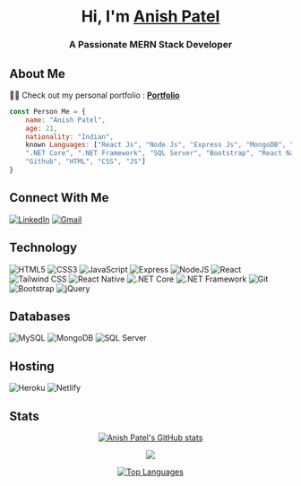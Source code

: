 <h1 align="center">Hi, I'm <a href="https://www.linkedin.com/in/anish-patel-4090081ab/" target="_blank"> Anish Patel </a></h1>
<h3 align="center">A Passionate MERN Stack Developer</h3>

## About Me 
👨‍💻 Check out my personal portfolio : **<a href="https://anishpatel.netlify.app/" target="_blank">Portfolio</a>** 

```js
const Person Me = {
    name: "Anish Patel",
    age: 21,
    nationality: "Indian",
    known Languages: ["React Js", "Node Js", "Express Js", "MongoDB", "Tailwind CSS", 
    ".NET Core", ".NET Framework", "SQL Server", "Bootstrap", "React Native", 
    "Github", "HTML", "CSS", "JS"]
}
```

## Connect With Me 
<a href="https://www.linkedin.com/in/anish-patel-4090081ab/"><img alt="LinkedIn" src="https://img.shields.io/badge/linkedin-%230077B5.svg?style=for-the-badge&logo=linkedin&logoColor=white"/></a>
<a href="mailto:anishpatel1031@gmail.com"><img alt="Gmail" src="https://img.shields.io/badge/Gmail-D14836?style=for-the-badge&logo=gmail&logoColor=white"/></a>
  
## Technology
<div align="left">
<img alt="HTML5" src="https://img.shields.io/badge/html5-%23E34F26.svg?style=for-the-badge&logo=html5&logoColor=white"/>
<img alt="CSS3" src="https://img.shields.io/badge/css3-%231572B6.svg?style=for-the-badge&logo=css3&logoColor=white"/> 
<img alt="JavaScript" src="https://img.shields.io/badge/javascript-%23323330.svg?style=for-the-badge&logo=javascript&logoColor=%23F7DF1E"/> 
<img alt="Express" src="https://img.shields.io/badge/-Express-blue?style=for-the-badge&logo=express"/> 
<img alt="NodeJS" src="https://img.shields.io/badge/nodejs-%2343853D.svg?style=for-the-badge&logo=node-js&logoColor=white"/>
<img alt="React" src="https://img.shields.io/badge/react-%2320232a.svg?style=for-the-badge&logo=react&logoColor=%2361DAFB"/>  
<img alt="Tailwind CSS" src="https://img.shields.io/badge/tailwind%20CSS-%231572B6.svg?style=for-the-badge&logo=tailwindcss"/>
<img alt="React Native" src="https://img.shields.io/badge/react native-%2320232a.svg?style=for-the-badge&logo=react&logoColor=%2361DAFB"/>
<img alt=".NET Core" src="https://img.shields.io/badge/.NET%20Core-%234e2acd.svg?style=for-the-badge&logo=.net"/>
<img alt=".NET Framework" src="https://img.shields.io/badge/.NET%20Framework-%234e2acd.svg?style=for-the-badge&logo=.net"/>
<img alt="Git" src="https://img.shields.io/badge/GitHub-100000?style=for-the-badge&logo=github&logoColor=white"/>
<img alt="Bootstrap" src="https://img.shields.io/badge/Bootstrap-purple?style=for-the-badge&logo=appveyor"/> 
<img alt="jQuery" src="https://img.shields.io/badge/jQuery-%23183252.svg?style=for-the-badge&logo=jquery"/> 
</div>

## Databases
<div align="left">
<img alt="MySQL" src="https://img.shields.io/badge/mysql-%2300f.svg?style=for-the-badge&logo=mysql&logoColor=white"/>
<img alt="MongoDB" src ="https://img.shields.io/badge/-MongoDB-brightgreen?style=for-the-badge&logo=mongodb"/>
<img alt="SQL Server" src="https://img.shields.io/badge/SQL%20Server-%23ffb900.svg?style=for-the-badge&logo=microsoft-sql-server&logoColor=red"/>
</div>

## Hosting
<div align="left">
<img alt="Heroku" src="https://img.shields.io/badge/heroku-%23430098.svg?style=for-the-badge&logo=heroku&logoColor=white"/>
<img alt="Netlify" src="https://img.shields.io/badge/Netlify-00C7B7?style=for-the-badge&logo=netlify&logoColor=white"/>
</div>

## Stats
<div align="center">
  <p><a href="http://www.github.com/anish0103"><img src="https://github-readme-stats.vercel.app/api?username=anish0103&show_icons=true&hide=&count_private=true&title_color=3382ed&text_color=ffffff&icon_color=3382ed&bg_color=1c1917&hide_border=true&show_icons=true" alt="Anish Patel's GitHub stats" /></a></p>
  <p><a href="http://www.github.com/anish0103"><img src="https://github-readme-streak-stats.herokuapp.com/?user=anish0103&stroke=ffffff&background=1c1917&ring=3382ed&fire=3382ed&currStreakNum=ffffff&currStreakLabel=3382ed&sideNums=ffffff&sideLabels=ffffff&dates=ffffff&hide_border=true" /></a></p>
  <p><a href="https://github.com/anish0103" align="left"><img src="https://github-readme-stats.vercel.app/api/top-langs/?username=anish0103&langs_count=10&title_color=3382ed&text_color=ffffff&icon_color=3382ed&bg_color=1c1917&hide_border=true&locale=en&custom_title=Top%20%Languages" alt="Top Languages" /></a></p>
</div>
